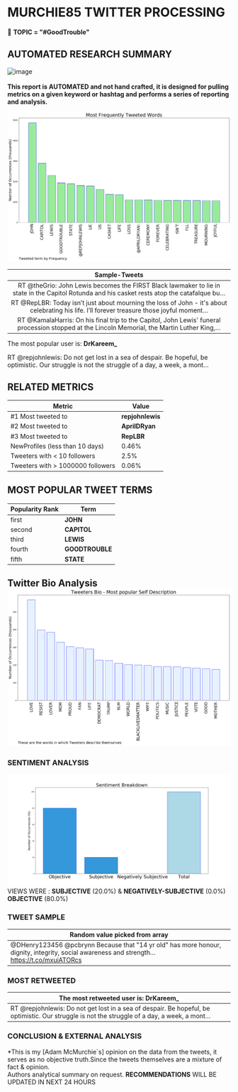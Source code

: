# MURCHIE85 TWITTER PROCESSING 
&#x1F34E; **TOPIC = "#GoodTrouble"**

## AUTOMATED RESEARCH SUMMARY

![image](https://marketingplatform.google.com/about/static/images/gmp/analytics-smb-benefit.jpg)
<br></br>
<b> This report is AUTOMATED and not hand crafted, it is designed for pulling metrics on a given keyword or hashtag and performs a series of reporting and analysis.</b>



![image](TWEETS.png)



|                **Sample-Tweets**        |
| :-------------: |
| RT @theGrio: John Lewis becomes the FIRST Black lawmaker to lie in state in the Capitol Rotunda and his casket rests atop the catafalque bu… |
| RT @RepLBR: Today isn’t just about mourning the loss of John - it's about celebrating his life. I’ll forever treasure those joyful moment… |
| RT @KamalaHarris: On his final trip to the Capitol, John Lewis' funeral procession stopped at the Lincoln Memorial, the Martin Luther King,… |

The most popular user is: **DrKareem_**
<div class="alert alert-block alert-danger"> RT @repjohnlewis: Do not get lost in a sea of despair. Be hopeful, be optimistic. Our struggle is not the struggle of a day, a week, a mont…</div>

## RELATED METRICS<br>
| Metric | Value |
| ------------- | ------------- |
| #1 Most tweeted to  | **repjohnlewis** |
| #2 Most tweeted to  | **AprilDRyan** |
| #3 Most tweeted to  | **RepLBR** |
| NewProfiles (less than 10 days) | 0.46%  |
| Tweeters with < 10 followers  | 2.5%|
| Tweeters with > 1000000 followers  | 0.06%  |



## MOST POPULAR TWEET TERMS 


| Popularity Rank  | Term |
| ------------- | ------------- |
| first  | **JOHN**  |
| second  | **CAPITOL**  |
| third  | **LEWIS** |
| fourth  | **GOODTROUBLE**  |
| fifth  | **STATE**  |


## Twitter Bio Analysis![image](BIO.png)
### SENTIMENT ANALYSIS
![image](sentiment.png)
VIEWS WERE : **SUBJECTIVE**  (20.0%) & **NEGATIVELY-SUBJECTIVE** (0.0%) **OBJECTIVE** (80.0%)

### TWEET SAMPLE 
| Random value picked from array |
| ------------- |
|@DHenry123456 @pcbrynn Because that "14 yr old" has more honour, dignity, integrity, social awareness and strength… https://t.co/mxuiATORcs |

### MOST RETWEETED 

| The most retweeted user is: **DrKareem_**  |
| ------------- |
| RT @repjohnlewis: Do not get lost in a sea of despair. Be hopeful, be optimistic. Our struggle is not the struggle of a day, a week, a mont… |

### CONCLUSION & EXTERNAL ANALYSIS

*This is my [Adam McMurchie`s] opinion on the data from the tweets, it serves as no objective truth.Since the tweets themselves are a mixture of fact & opinion.<br>
Authors analytical summary on request.
**RECOMMENDATIONS** WILL BE UPDATED IN NEXT  24 HOURS <br>